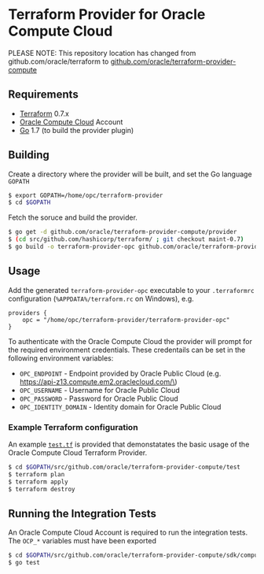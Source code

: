 Terraform Provider for Oracle Compute Cloud
===========================================

PLEASE NOTE: This repository location has changed from github.com/oracle/terraform to [github.com/oracle/terraform-provider-compute](https://github.com/oracle/terraform-provider-compute/)

Requirements
------------

-	[Terraform](https://www.terraform.io/downloads.html) 0.7.x
-	[Oracle Compute Cloud](https://cloud.oracle.com/compute) Account
-	[Go](https://golang.org/doc/install) 1.7 (to build the provider plugin)

Building
--------

Create a directory where the provider will be built, and set the Go language `GOPATH`

```sh
$ export GOPATH=/home/opc/terraform-provider
$ cd $GOPATH
```

Fetch the soruce and build the provider.

```sh
$ go get -d github.com/oracle/terraform-provider-compute/provider
$ (cd src/github.com/hashicorp/terraform/ ; git checkout maint-0.7)
$ go build -o terraform-provider-opc github.com/oracle/terraform-provider-compute/provider
```

Usage
-----

Add the generated `terraform-provider-opc` executable to your `.terraformrc` configuration (`%APPDATA%/terraform.rc` on Windows), e.g.

```
providers {
    opc = "/home/opc/terraform-provider/terraform-provider-opc"
}
```

To authenticate with the Oracle Compute Cloud the provider will prompt for the required environment credentials. These credentails can be set in the following environment variables:

-	`OPC_ENDPOINT` - Endpoint provided by Oracle Public Cloud (e.g. https://api-z13.compute.em2.oraclecloud.com/\)
-	`OPC_USERNAME` - Username for Oracle Public Cloud
-	`OPC_PASSWORD` - Password for Oracle Public Cloud
-	`OPC_IDENTITY_DOMAIN` - Identity domain for Oracle Public Cloud

### Example Terraform configuration

An example [`test.tf`](test/test.tf) is provided that demonstatates the basic usage of the Oracle Compute Cloud Terraform Provider.

```sh
$ cd $GOPATH/src/github.com/oracle/terraform-provider-compute/test
$ terraform plan
$ terraform apply
$ terraform destroy
```

Running the Integration Tests
-----------------------------

An Oracle Compute Cloud Account is required to run the integration tests. The `OCP_*` variables must have been exported

```sh
$ cd $GOPATH/src/github.com/oracle/terraform-provider-compute/sdk/compute
$ go test
```
